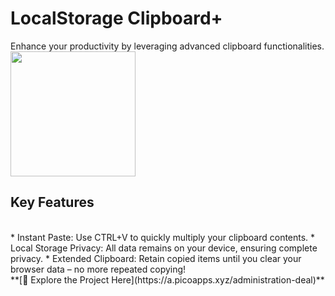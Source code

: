 # LocalStorage Clipboard+
Enhance your productivity by leveraging advanced clipboard functionalities.
<br>
<img src="https://github.com/tobwil/markdown_content/assets/72387477/84577c0f-ef78-4280-97a5-03c4630eab5c" width="200" height="200">
<br>
## Key Features
<br>
* Instant Paste: Use CTRL+V to quickly multiply your clipboard contents.
* Local Storage Privacy: All data remains on your device, ensuring complete privacy.
* Extended Clipboard: Retain copied items until you clear your browser data – no more repeated copying!
<br>
**[🔗 Explore the Project Here](https://a.picoapps.xyz/administration-deal)**
